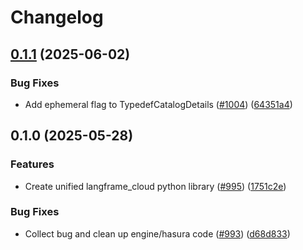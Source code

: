 # Changelog

## [0.1.1](https://github.com/typedef-systems/typedef/compare/lib_python_langframe_cloud@v0.1.0...lib_python_langframe_cloud@v0.1.1) (2025-06-02)


### Bug Fixes

* Add ephemeral flag to TypedefCatalogDetails ([#1004](https://github.com/typedef-systems/typedef/issues/1004)) ([64351a4](https://github.com/typedef-systems/typedef/commit/64351a4a1b33a0c62cec3a3590fe48005226ed60))

## 0.1.0 (2025-05-28)


### Features

* Create unified langframe_cloud python library ([#995](https://github.com/typedef-systems/typedef/issues/995)) ([1751c2e](https://github.com/typedef-systems/typedef/commit/1751c2efaf79d14f3d92b1ad5f998caa6232bc16))


### Bug Fixes

* Collect bug and clean up engine/hasura code ([#993](https://github.com/typedef-systems/typedef/issues/993)) ([d68d833](https://github.com/typedef-systems/typedef/commit/d68d833d84e3ba341f6b96e4c193b602fd4e58d1))
